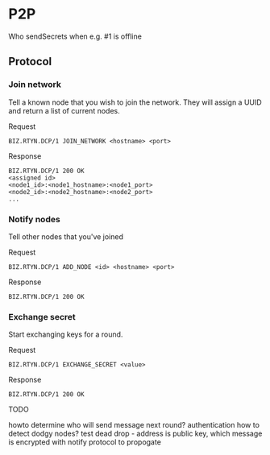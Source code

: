 # P2P

Who sendSecrets when e.g. #1 is offline

## Protocol

### Join network

Tell a known node that you wish to join the network. They will assign a UUID and return a list of current nodes.

Request

```
BIZ.RTYN.DCP/1 JOIN_NETWORK <hostname> <port> 
```

Response

```
BIZ.RTYN.DCP/1 200 OK
<assigned id>
<node1_id>:<node1_hostname>:<node1_port>
<node2_id>:<node2_hostname>:<node2_port>
...
```

### Notify nodes

Tell other nodes that you've joined

Request

```
BIZ.RTYN.DCP/1 ADD_NODE <id> <hostname> <port>
```

Response

```
BIZ.RTYN.DCP/1 200 OK
```

### Exchange secret

Start exchanging keys for a round.

Request

```
BIZ.RTYN.DCP/1 EXCHANGE_SECRET <value>
```

Response

```
BIZ.RTYN.DCP/1 200 OK
```








TODO

howto determine who will send message next round?
authentication
how to detect dodgy nodes?
test
dead drop - address is public key, which message is encrypted with
notify protocol to propogate